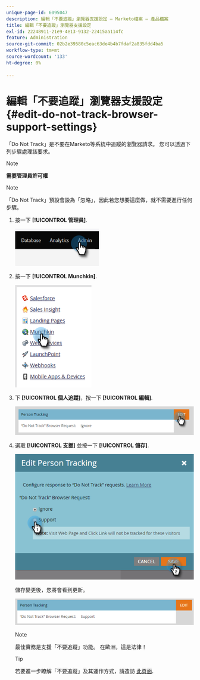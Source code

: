 ```yaml
---
unique-page-id: 6095047
description: 編輯「不要追蹤」瀏覽器支援設定 — Marketo檔案 — 產品檔案
title: 編輯「不要追蹤」瀏覽器支援設定
exl-id: 22248911-21e9-4e13-9132-22415aa114fc
feature: Administration
source-git-commit: 02b2e39580c5eac63de4b4b7fdaf2a835fdd4ba5
workflow-type: tm+mt
source-wordcount: '133'
ht-degree: 0%

---
```


# 編輯「不要追蹤」瀏覽器支援設定 {#edit-do-not-track-browser-support-settings}

「Do Not Track」是不要在Marketo等系統中追蹤的瀏覽器請求。 您可以透過下列步驟處理該要求。

>[!NOTE]
>
>**需要管理員許可權**

>[!NOTE]
>
>「Do Not Track」預設會設為「忽略」，因此若您想要這麼做，就不需要進行任何步驟。

1. 按一下 **[!UICONTROL 管理員]**.

   ![](assets/edit-do-not-track-browser-support-settings-1.png)

1. 按一下 **[!UICONTROL Munchkin]**.

   ![](assets/edit-do-not-track-browser-support-settings-2.png)

1. 下 **[!UICONTROL 個人追蹤]**，按一下 **[!UICONTROL 編輯]**.

   ![](assets/edit-do-not-track-browser-support-settings-3.png)

1. 選取 **[!UICONTROL 支援]** 並按一下 **[!UICONTROL 儲存]**.

   ![](assets/edit-do-not-track-browser-support-settings-4.png)

   儲存變更後，您將會看到更新。

   ![](assets/edit-do-not-track-browser-support-settings-5.png)

   >[!NOTE]
   >
   >最佳實務是支援「不要追蹤」功能。 在歐洲，這是法律！

   >[!TIP]
   >
   >若要進一步瞭解「不要追蹤」及其運作方式，請造訪 [此頁面](https://en.wikipedia.org/wiki/Do_Not_Track).
